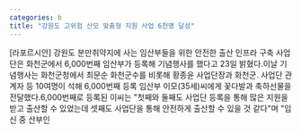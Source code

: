 ```yaml
---
categories: b
title: "강원도 고위험 산모 맞춤형 지원 사업 6천명 달성"
---
```

[라포르시안] 강원도 분만취약지에 사는 임산부들을 위한 안전한 출산 인프라 구축 사업단은 화천군에서 6,000번째 임산부가 등록해 기념행사를 했다고 23일 밝혔다.이날 기념행사는 화천군청에서 최문순 화천군수를 비롯해 황종윤 사업단장과 화천군. 사업단 관계자 등 10여명이 석해 6,000번째 등록 임산부 이모(35세)씨에게 꽃다발과 축하선물을 전달했다.6,000번째로 등록된 이씨는 "첫째와 둘째도 사업단 등록을 통해 많은 지원을 받고 출산할 수 있었는데 셋째도 사업단을 통해 안전하게 출산할 수 있을 것 같다"며 "임신 중 산부인